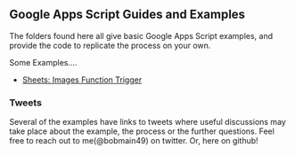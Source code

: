 ## Google Apps Script Guides and Examples
The folders found here all give basic Google Apps Script examples, and provide the code to replicate the process on your own.

Some Examples....
- [Sheets: Images Function Trigger](https://github.com/robbobfrh84/Tutorials_Examples/tree/master/google-development/_google-app-scripts/sheets_image-function-trigger)

### Tweets
Several of the examples have links to tweets where useful discussions may take place about the example, the process or the further questions. Feel free to reach out to me(@bobmain49) on twitter. Or, here on github!
